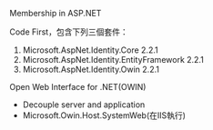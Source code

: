 Membership in ASP.NET

Code First，包含下列三個套件：
1. Microsoft.AspNet.Identity.Core 2.2.1
2. Microsoft.AspNet.Identity.EntityFramework 2.2.1
3. Microsoft.AspNet.Identity.Owin 2.2.1

Open Web Interface for .NET(OWIN)
- Decouple server and application
- Microsoft.Owin.Host.SystemWeb(在IIS執行)